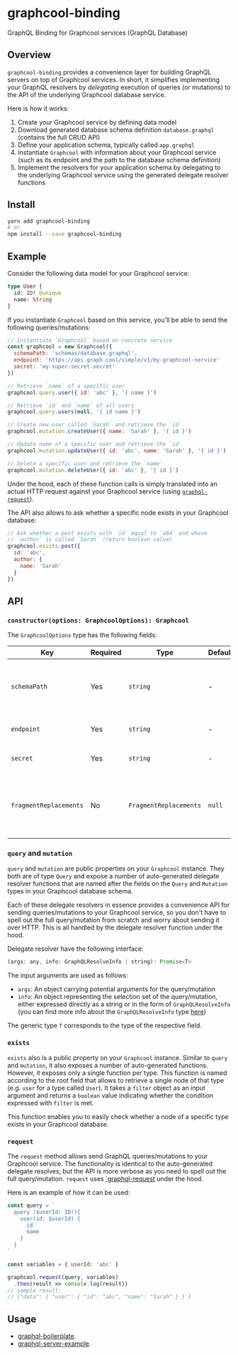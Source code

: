 # graphcool-binding

GraphQL Binding for Graphcool services (GraphQL Database)

## Overview

`graphcool-binding` provides a convenience layer for building GraphQL servers on top of Graphcool services. In short, it simplifies implementing your GraphQL resolvers by _delegating_ execution of queries (or mutations)  to the API of the underlying Graphcool database service.

Here is how it works:

1. Create your Graphcool service by defining data model
1. Download generated database schema definition `database.graphql` (contains the full CRUD API)
1. Define your application schema, typically called `app.graphql`
1. Instantiate `Graphcool` with information about your Graphcool service (such as its endpoint and the path to the database schema definition)
1. Implement the resolvers for your application schema by delegating to the underlying Graphcool service using the generated delegate resolver functions

## Install

```sh
yarn add graphcool-binding
# or
npm install --save graphcool-binding
```

## Example

Consider the following data model for your Graphcool service:

```graphql
type User {
  id: ID! @unique
  name: String
}
```

If you instantiate `Graphcool` based on this service, you'll be able to send the following queries/mutations:

```js
// Instantiate `Graphcool` based on concrete service
const graphcool = new Graphcool({
  schemaPath: 'schemas/database.graphql',
  endpoint: 'https://api.graph.cool/simple/v1/my-graphcool-service'
  secret: 'my-super-secret-secret'
})

// Retrieve `name` of a specific user
graphcool.query.user({ id: 'abc' }, '{ name }')

// Retrieve `id` and `name` of all users
graphcool.query.users(null, '{ id name }')

// Create new user called `Sarah` and retrieve the `id`
graphcool.mutation.createUser({ name: 'Sarah' }, '{ id }')

// Update name of a specific user and retrieve the `id`
graphcool.mutation.updateUser({ id: 'abc', name: 'Sarah' }, '{ id }')

// Delete a specific user and retrieve the `name`
graphcool.mutation.deleteUser({ id: 'abc' }, '{ id }')
```

Under the hood, each of these function calls is simply translated into an actual HTTP request against your Graphcool service (using [`graphql-request`](https://github.com/graphcool/graphql-request)).

The API also allows to ask whether a specific node exists in your Graphcool database:

```js
// Ask whether a post exists with `id` equal to `abd` and whose
// `author` is called `Sarah` (return boolean value)
graphcool.exists.post({
  id: 'abc',
  author: {
    name: 'Sarah'
  }
})
```

## API

### `constructor(options: GraphcoolOptions): Graphcool`

The `GraphcoolOptions` type has the following fields:

| Key | Required |  Type | Default | Note |
| ---  | --- | --- | --- | --- |
| `schemaPath` | Yes | `string` |  - | File path to the schema definition of your Graphcool service (typically a file called `database.graphql`) |
| `endpoint` | Yes | `string` |  - | The endpoint of your Graphcool service |
| `secret` | Yes | `string` |  - | The secret of your Graphcool service |
| `fragmentReplacements` | No | `FragmentReplacements` |  `null` | A list of GraphQL fragment definitions, specifying fields that are required for the resolver to function correctly |

### `query` and `mutation`

`query` and `mutation` are public properties on your `Graphcool` instance. They both are of type `Query` and expose a number of auto-generated delegate resolver functions that are named after the fields on the `Query` and `Mutation` types in your Graphcool database schema.

Each of these delegate resolvers in essence provides a convenience API for sending queries/mutations to your Graphcool service, so you don't have to spell out the full query/mutation from scratch and worry about sending it over HTTP. This is all handled by the delegate resolver function under the hood.

Delegate resolver have the following interface:

```js
(args: any, info: GraphQLResolveInfo | string): Promise<T>
```

The input arguments are used as follows:

- `args`: An object carrying potential arguments for the query/mutation
- `info`: An object representing the selection set of the query/mutation, either expressed directly as a string or in the form of `GraphQLResolveInfo` (you can find more info about the `GraphQLResolveInfo` type [here](http://graphql.org/graphql-js/type/#graphqlobjecttype))

The generic type `T` corresponds to the type of the respective field. 

### `exists`

`exists` also is a public property on your `Graphcool` instance. Similar to `query` and `mutation`, it also exposes a number of auto-generated functions. However, it exposes only a single function per type. This function is named according to the root field that allows to retrieve a single node of that type (e.g. `user` for a type called `User`). It takes a `filter` object as an input argument and returns a `boolean` value indicating whether the condition expressed with `filter` is met.

This function enables you to easily check whether a node of a specific type exists in your Graphcool database.

### `request`

The `request` method allows send GraphQL queries/mutations to your Graphcool service. The functionality is identical to the auto-generated delegate resolves, but the API is more verbose as you need to spell out the full query/mutation. `request` uses [`graphql-request](https://github.com/graphcool/graphql-request) under the hood.

Here is an example of how it can be used:

```js
const query = `
  query ($userId: ID!){
    user(id: $userId) {
      id
      name
    }
  }
`

const variables = { userId: 'abc' }

graphcool.request(query, variables)
  .then(result => console.log(result))
// sample result:
// {"data": { "user": { "id": "abc", "name": "Sarah" } } }
```

## Usage

- [graphql-boilerplate](https://github.com/graphcool/graphql-boilerplate).
- [graphql-server-example](https://github.com/graphcool/graphql-server-example).
